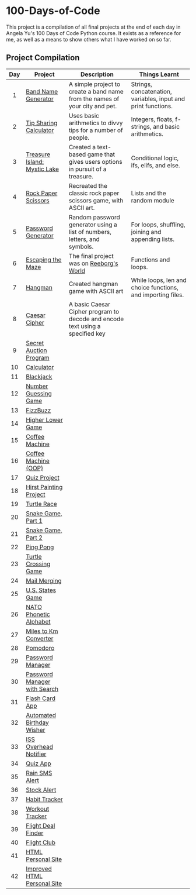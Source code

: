 # 100-Days-of-Code
 This project is a compilation of all final projects at the end of each day in Angela Yu's 100 Days of Code Python course.
 It exists as a reference for me, as well as a means to show others what I have worked on so far. 
 
 ## Project Compilation
| Day | Project                                                            | Description | Things Learnt |
|:----:|-------------------------------------------------------------------|-------------|---------------|
| 1   | [Band Name Generator](/Day%201%20Band%20Name%20Generator/)                   | A simple project to create a band name from the names of your city and pet.| Strings, concatenation, variables, input and print functions.
| 2   | [Tip Sharing Calculator](/Day%202%20Tip%20Calculator/)                       | Uses basic arithmetics to divvy tips for a number of people. | Integers, floats, f-strings, and basic arithmetics. |
| 3   | [Treasure Island: Mystic Lake](/Day%203%20Mystic%20Lake/)                  | Created a text-based game that gives users options in pursuit of a treasure.  | Conditional logic, ifs, elifs, and else. |
| 4   | [Rock Paper Scissors](/Day%204%20Rock%20Paper%20Scissors/)                   | Recreated the classic rock paper scissors game, with ASCII art. | Lists and the random module |
| 5   | [Password Generator](/Day%205%20PyPassword%20Generator/)                   | Random password generator using a list of numbers, letters, and symbols. | For loops, shuffling, joining and appending lists. | 
| 6   | [Escaping the Maze](https://reeborg.ca/reeborg.html?lang=en&mode=python&menu=worlds%2Fmenus%2Freeborg_intro_en.json&name=Maze&url=worlds%2Ftutorial_en%2Fmaze1.json)  |The final project was on [Reeborg's World](https://reeborg.ca/index_en.html) | Functions and loops. |
| 7   | [Hangman](/Day%207%20Hangman/)                                           | Created hangman game with ASCII art | While loops, len and choice functions, and importing files. |
| 8   | [Caesar Cipher](/Day%208%20Caesar%20Cipher/)                               | A basic Caesar Cipher program to decode and encode text using a specified key |
| 9   | [Secret Auction Program](/Day%209%20Blind%20Auction%20Program/)              |             |
| 10  | [Calculator](/Day%2010%20Calculator%20Function/)                           |             |
| 11  | [Blackjack](/Day%2011%20Blackjack/)                                      |             |
| 12  | [Number Guessing Game](/Day%2012%20Guess%20the%20Number/)                    |             |
| 13  | [FizzBuzz](/Day%2013%20Fizzbuzz/)                                        |             |
| 14  | [Higher Lower Game](/Day%2014%20Higher%20Lower%20Game/)                      |             |
| 15  | [Coffee Machine](/Day%2015%20Coffee%20Machine/)                            |             |
| 16  | [Coffee Machine (OOP)](/Day%2016%20Coffee%20Maker%20(OOP)/)                  |             |
| 17  | [Quiz Project](/Day%2017%20Quiz%20Project/)                                |             |
| 18  | [Hirst Painting Project](/Day%2018%20Hirst%20Painting/)                    |             |
| 19  | [Turtle Race](/Day%2019%20Turtle%20Race/)                                  |             |
| 20  | [Snake Game, Part 1](/Day%2020-21%20Snake%20Game/)                         |             |
| 21  | [Snake Game, Part 2](/Day%2020-21%20Snake%20Game/)                         |             |
| 22  | [Ping Pong](/Day%2022%20Ping%20Pong/)                                      |             |
| 23  | [Turtle Crossing Game](/Day%2023%20Turtle%20Crossing%20Game/)                |             |
| 24  | [Mail Merging](/Day%2024%20Mail%20Merging/)                                |             |
| 25  | [U.S. States Game](/Day%2025%20Sporcle's%20Name%20the%20State%20Game/)           |             |
| 26  | [NATO Phonetic Alphabet](/Day%2026%20NATO%20Phonetic%20Alphabet/)            |             |
| 27  | [Miles to Km Converter](/Day%2027%20Miles%20to%20Kilometers%20Converter/)      |             |
| 28  | [Pomodoro](/Day%2028%20Pomodoro/)                                        |             |
| 29  | [Password Manager](/Day%2029-30%20Password%20Manager/)                     |             |
| 30  | [Password Manager with Search](/Day%2029-30%20Password%20Manager/)         |             |
| 31  | [Flash Card App](/Day%2031%20Flashcard%20App/)                             |             |
| 32  | [Automated Birthday Wisher](/Day%2032%20Automatic%20Birthday%20Wisher/)      |             |
| 33  | [ISS Overhead Notifier](/Day%2033%20ISS%20Overhead%20Notifier/)              |             |
| 34  | [Quiz App](/Day%2034%20Quizler%20App/)                                     |             |
| 35  | [Rain SMS Alert](/Day%2035%20Rain%20SMS%20Alert/)                            |             |
| 36  | [Stock Alert](/Day%2036%20Stock%20Trading%20News%20Alert/)                     |             |
| 37  | [Habit Tracker](/Day%2037%20Habit%20Tracker%20(with%20Pixela)/)                |             |
| 38  | [Workout Tracker](/Day%2038%20Workout%20Tracker/)                          |             |
| 39  | [Flight Deal Finder](/Day%2039%20Flight%20Deal%20Finder/)                    |             |
| 40  | [Flight Club](/Day%2040%20Flight%20Club/)                                  |             |
| 41  | [HTML Personal Site](/Day%2041%20HTML%20Personal%20Site/)                    |             |
| 42  | [Improved HTML Personal Site](/Day%2042%20Improved%20HTML%20Personal%20Site/)  |             |

